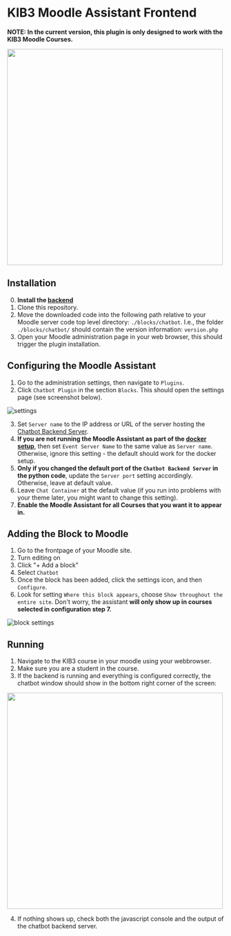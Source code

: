 # KIB3 Moodle Assistant Frontend

**NOTE: In the current version, this plugin is only designed to work with the KIB3 Moodle Courses.**

 <img src="https://github.com/SE-Stuttgart/kib3_moodle_chatbot_frontend/assets/48446789/ab9fb75a-9e14-4bcc-9204-d0c50ea231ec" width="500px"/>

## Installation 

0. **Install the [backend](https://github.com/SE-Stuttgart/kib3_moodle_chatbot_backend)**
1. Clone this repository.
2. Move the downloaded code into the following path relative to your Moodle server code top level directory: `./blocks/chatbot`.
   I.e., the folder `./blocks/chatbot/` should contain the version information: `version.php`
3. Open your Moodle administration page in your web browser, this should trigger the plugin installation.

## Configuring the Moodle Assistant

1. Go to the administration settings, then navigate to `Plugins`.
2. Click `Chatbot Plugin` in the section `Blocks`. This should open the settings page (see screenshot below).

![settings](https://github.com/SE-Stuttgart/kib3_moodle_chatbot_frontend/assets/48446789/0ed6629e-93bc-4a0d-9bc6-87d6ed972e67)

3. Set `Server name` to the IP address or URL of the server hosting the [Chatbot Backend Server](https://github.com/SE-Stuttgart/kib3_moodle_chatbot_backend).
4. **If you are not running the Moodle Assistant as part of the [docker setup](https://github.com/SE-Stuttgart/kib3_moodle_docker)**, then set `Event Server Name` to the same value as `Server name`. Otherwise, ignore this setting - the default should work for the docker setup.
5. **Only if you changed the default port of the `Chatbot Backend Server` in the python code**, update the `Server port` setting accordingly. Otherwise, leave at default value.
6. Leave `Chat Container` at the default value (if you run into problems with your theme later, you might want to change this setting).
7. **Enable the Moodle Assistant for all Courses that you want it to appear in.**

## Adding the Block to Moodle

1. Go to the frontpage of your Moodle site. 
2. Turn editing on
3. Click "+ Add a block"
4. Select `Chatbot`
5. Once the block has been added, click the settings icon, and then `Configure`.
6. Look for setting `Where this block appears`, choose `Show throughout the entire site`. Don't worry, the assistant **will only show up in courses selected in configuration step 7.**

![block settings](https://github.com/SE-Stuttgart/kib3_moodle_chatbot_frontend/assets/48446789/79d748f8-5293-4bc9-b33a-d8cf56cc1c58)


## Running

1. Navigate to the KIB3 course in your moodle using your webbrowser.
2. Make sure you are a student in the course.
3. If the backend is running and everything is configured correctly, the chatbot window should show in the bottom right corner of the screen:

<img src="https://github.com/SE-Stuttgart/kib3_moodle_chatbot_frontend/assets/48446789/dee29884-8055-4958-89dc-dbeb8603ef13" width="500px"/>

4. If nothing shows up, check both the javascript console and the output of the chatbot backend server.


